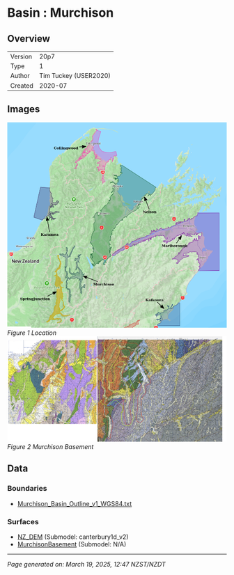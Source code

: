 # Basin : Murchison

## Overview
|         |                     |
|---------|---------------------|
| Version | 20p7           |
| Type    | 1        |
| Author  | Tim Tuckey (USER2020)            |
| Created | 2020-07           |


## Images
![](../images/basins/SI_north.png)
*Figure 1 Location*
![](../images/basins/murchison_outline.png)
*Figure 2 Murchison Basement*

## Data
### Boundaries
- [Murchison_Basin_Outline_v1_WGS84.txt](../../velocity_modelling/Data/USER20_BASINS/Murchison_Basin_Outline_v1_WGS84.txt)

### Surfaces
- [NZ_DEM](../../velocity_modelling/Data/DEM/NZ_DEM_HD.in) (Submodel: canterbury1d_v2)
- [MurchisonBasement](../../velocity_modelling/Data/USER20_BASINS/MurchisonBasin_WGS84_500m_v2020v07v15.in) (Submodel: N/A)

---
*Page generated on: March 19, 2025, 12:47 NZST/NZDT*
